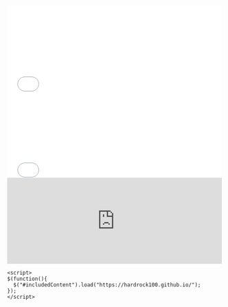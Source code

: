 <?php include("contacts.md"); ?>
<div w3-include-html="contacts.md"></div>
<embed type="text/html" src="contacts.md" width="500" height="200">
<embed type="text/html" src="docs/runners_manual_2021/contacts.md" width="500" height="200">

<embed type="text/html" src="https://hardrock100.github.io/" width="500" height="200">

<?php include("https://hardrock100.github.io/"); ?>
<div w3-include-html="https://hardrock100.github.io/"></div>

<script src="jquery.js"></script> 
    <script> 
    $(function(){
      $("#includedContent").load("https://hardrock100.github.io/"); 
    });
    </script> 

<div id="includedContent"></div>
